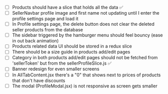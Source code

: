 - [ ] Products should have a slice that holds all the data ✅
- [ ] SellerNavbar profile image and first name not updating until I enter the profile settings page and load it
- [ ] In Profile settings page, the delete button does not clear the deleted seller products from the database
- [ ] The sidebar triggered by the hamburger menu should feel bouncy (ease in out back animation)
- [ ] Products related data UI should be stored in a redux slice
- [ ] There should be a size guide in products add/edit pages
- [ ] Category in both products add/edit pages should not be fetched from 'sellerToken' but from the sellerProfileSlice.js ✅
- [ ] Banner redesign for even smaller screens
- [ ] In AllTabContent.jsx there's a "0" that shows next to prices of products that don't have discounts
- [ ] The modal (ProfileModal.jsx) is not responsive as screen gets smaller